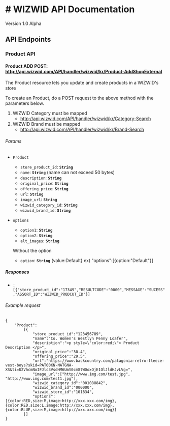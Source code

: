 # # WIZWID API Documentation


Version 1.0 Alpha

## API Endpoints

### **Product API**

####  Product ADD POST: http://api.wizwid.com/API/handler/wizwid/kr/Product-AddShopExternal

The Product resource lets you update and create products in a WIZWID's store


To create an Product, do a POST request to the above method with the parameters below.

1. WIZWID Category must be mapped
   - http://api.wizwid.com/API/handler/wizwid/kr/Category-Search
2. WIZWID Brand must be mapped
   -  http://api.wizwid.com/API/handler/wizwid/kr/Brand-Search
   
###### Params

- `Product` 
  - `store_product_id`: **`String`**
  - `name`: **`String`**  (name can not exceed 50 bytes)
  - `description`: **`String`**  
  - `original_price`: **`String`**  
  - `offering_price`: **`String`**
  - `url`: **`String`**
  - `image_url`: **`String`**
  - `wizwid_category_id`: **`String`**
  - `wizwid_brand_id`: **`String`**
  
- `options`   
  - `option1`: **`String`**
  - `option2`: **`String`**
  - `alt_images`: **`String`**
  
  Without the option 
   - `option`: **`String`** (value:Default} ex)  "options":[{option:"Default"}]	
  
##### Responses

- `:[{"store_product_id":"17349","RESULTCODE":"0000","MESSAGE":"SUCESS","ASSORT_ID":"WIZWID_PRODCUT_ID"}]`   
    
###### Example  request

```
{
	"Product":
		[{
			"store_product_id":"123456789",
	 		"name":"Co. Women's Westlyn Penny Loafer",
	 		"description":"<p style=\"color:red;\"> Product Description </p>",
	 		"original_price":"30.4",
	 		"offering_price":"29.5",
	 		"url":"https://www.backcountry.com/patagonia-retro-fleece-vest-boys?skid=PAT00KN-NATGNA-XS&ti=U2VhcmNoIFJlc3VsdHM6UmV0cm8tWDoxOjE1OlJldHJvLVg=",
	 		"image_url":["http://www.img.com/test.jpg",	"http://www.img.com/test1.jpg"],
	 		"wizwid_category_id":"001088842",
	 		"wizwid_brand_id":"000000",
	 		"wizwid_store_id":"101834",
			"options":[{color:RED,size:M,image:http://xxx.xxx.com/img},{color:RED,size:L,image:http://xxx.xxx.com/img},{color:BLUE,size:M,image:http://xxx.xxx.com/img}]
	 	}]
}


```    



